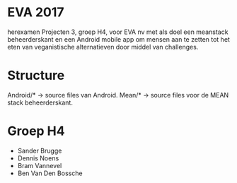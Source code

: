 # EVA 2017

herexamen Projecten 3, groep H4, voor EVA nv met als doel een meanstack beheerderskant en een Android mobile app om mensen aan te zetten tot het eten van veganistische alternatieven door middel van challenges.

# Structure

Android/* -> source files van Android.
Mean/* -> source files voor de MEAN stack beheerderskant.

# Groep H4

* Sander Brugge
* Dennis Noens
* Bram Vannevel
* Ben Van Den Bossche
